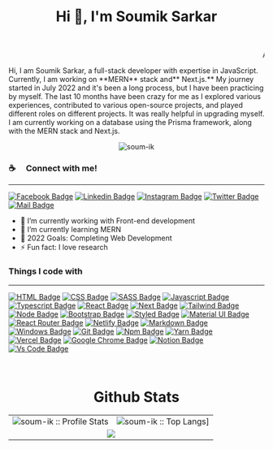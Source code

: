 <h1 align="center">Hi 👋, I'm Soumik Sarkar</h1>
<br/>
<p align="center">
  
<marquee align="left">A passionate full stack developer from Sylhet, Bangladesh</marquee>
<br/>
<p align="left">Hi, I am Soumik Sarkar, a full-stack developer with expertise in JavaScript. Currently, I am working on **MERN** stack and** Next.js.** My journey started in July 2022 and it's been a long process, but I have been practicing by myself. The last 10 months have been crazy for me as I explored various experiences, contributed to various open-source projects, and played different roles on different projects. It was really helpful in upgrading myself. I am currently working on a database using the Prisma framework, along with the MERN stack and Next.js.
<p/>
</p>

<p align="center"> <img src="https://komarev.com/ghpvc/?username=soum-ik&label=Profile%20views&color=0e75b6&style=flat" alt="soum-ik" /> </p>

### :coffee: &emsp;Connect with me!
<hr/>

[![Facebook Badge](https://img.shields.io/badge/Facebook-1877F2?style=for-the-badge&logo=facebook&logoColor=white)](https://www.facebook.com/soumik.sarkar.16547)
[![Linkedin Badge](https://img.shields.io/badge/LinkedIn-0077B5?style=for-the-badge&logo=linkedin&logoColor=white)](https://www.linkedin.com/in/soumik-sarkar-a3b438290/) [![Instagram Badge](https://img.shields.io/badge/Instagram-E4405F?style=for-the-badge&logo=instagram&logoColor=white)](https://www.instagram.com/soumik.sarkar.16547/)
[![Twitter Badge](https://img.shields.io/badge/Twitter-1DA1F2?style=for-the-badge&logo=twitter&logoColor=white)](https://twitter.com/SOUMIK565218818)
[![Mail Badge](https://img.shields.io/badge/Gmail-D14836?style=for-the-badge&logo=gmail&logoColor=white)](mailto:sarkarsoumik215@gmail.com)


- 🔭 I’m currently working with Front-end development
- 🌱 I’m currently learning MERN
- 🥅 2022 Goals: Completing Web Development
- ⚡ Fun fact: I love research 

### Things I code with
<hr/>

[![HTML Badge](https://img.shields.io/badge/HTML5-E34F26?style=for-the-badge&logo=html5&logoColor=white)](https://github.com/soum-ik)
[![CSS Badge](https://img.shields.io/badge/CSS3-1572B6?style=for-the-badge&logo=css3&logoColor=white)](https://github.com/soum-ik)
[![SASS Badge](https://img.shields.io/badge/Sass-CC6699?style=for-the-badge&logo=sass&logoColor=white)](https://github.com/soum-ik)
[![Javascript Badge](https://img.shields.io/badge/JavaScript-F7DF1E?style=for-the-badge&logo=javascript&logoColor=black)](https://github.com/soum-ik)
[![Typescript Badge](https://img.shields.io/badge/typeScript-0078D6?style=for-the-badge&logo=typeScript&logoColor=white)](https://github.com/soum-ik)
[![React Badge](https://img.shields.io/badge/React-20232A?style=for-the-badge&logo=react&logoColor=61DAFB)](https://github.com/soum-ik)
[![Next Badge](https://img.shields.io/badge/NextJS-000?style=for-the-badge&logo=nextjs&logoColor=61DAFB)](https://github.com/soum-ik)
[![Tailwind Badge](https://img.shields.io/badge/Tailwind_CSS-38B2AC?style=for-the-badge&logo=tailwind-css&logoColor=white)](https://github.com/soum-ik)
[![Node Badge](https://img.shields.io/badge/Node.js-43853D?style=for-the-badge&logo=node.js&logoColor=white)](https://github.com/soum-ik)
[![Bootstrap Badge](https://img.shields.io/badge/Bootstrap-563D7C?style=for-the-badge&logo=bootstrap&logoColor=white)](https://github.com/soum-ik)
[![Styled Badge](https://img.shields.io/badge/styled--components-DB7093?style=for-the-badge&logo=styled-components&logoColor=white)](https://github.com/soum-ik)
[![Material UI Badge](https://img.shields.io/badge/Material--UI-0081CB?style=for-the-badge&logo=material-ui&logoColor=white)](https://github.com/soum-ik)
[![React Router Badge](https://img.shields.io/badge/React_Router-CA4245?style=for-the-badge&logo=react-router&logoColor=white)](https://github.com/soum-ik)
[![Netlify Badge](https://img.shields.io/badge/Netlify-00C7B7?style=for-the-badge&logo=netlify&logoColor=white)](https://github.com/soum-ik)
[![Markdown Badge](https://img.shields.io/badge/Markdown-000000?style=for-the-badge&logo=markdown&logoColor=white)](https://github.com/soum-ik)
[![Windows Badge](https://img.shields.io/badge/Windows-0078D6?style=for-the-badge&logo=windows&logoColor=white)](https://github.com/soum-ik)
[![Git Badge](https://img.shields.io/badge/git-f34f29?style=for-the-badge&logo=git&logoColor=white)](https://github.com/soum-ik)
[![Npm Badge](https://img.shields.io/badge/npm-d7141a?style=for-the-badge&logo=npm&logoColor=white)](https://github.com/soum-ik)
[![Yarn Badge](https://img.shields.io/badge/yarn-0078D6?style=for-the-badge&logo=yarn&logoColor=white)](https://github.com/soum-ik)
[![Vercel Badge](https://img.shields.io/badge/vercel-000?style=for-the-badge&logo=vercel&logoColor=white)](https://github.com/soum-ik)
[![Google Chrome Badge](https://img.shields.io/badge/google_chrome-556532?style=for-the-badge&logo=googlechrome&logoColor=white)](https://github.com/soum-ik)
[![Notion Badge](https://img.shields.io/badge/notion-000?style=for-the-badge&logo=notion&logoColor=white)](https://github.com/soum-ik)
[![Vs Code Badge](https://img.shields.io/badge/Visual_Studio_Code-0078D6?style=for-the-badge&logo=visualstudiocode&logoColor=white)](https://github.com/soum-ik)


<br/>

<p align="center">
<table align="center">
  <h1 align="center">Github Stats</h1>
  <tr>
    <td colspan="1"><img alt="soum-ik :: Profile Stats"
        src="https://github-readme-stats.vercel.app/api?username=soum-ik&theme=blue-green&amp;show_icons=true&amp;count_private=true&amp;hide_border=true" />
    </td>
    <td colspan="2"><img alt="soum-ik :: Top Langs]"
        src="https://github-readme-stats.vercel.app/api/top-langs/?username=soum-ik&langs_count=14&theme=blue-green&layout=compact&hide=html">
    </td>
  </tr>
  <tr>
    <td colspan="3" align="center"><img align="center"
        src="https://github-readme-streak-stats.herokuapp.com?user=soum-ik&theme=blue-green&hide_border=true">
    </td>
  </tr>
</table>
</p>

